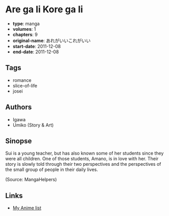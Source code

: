 # Are ga Ii Kore ga Ii

-   **type**: manga
-   **volumes**: 1
-   **chapters**: 9
-   **original-name**: あれがいいこれがいい
-   **start-date**: 2011-12-08
-   **end-date**: 2011-12-08

## Tags

-   romance
-   slice-of-life
-   josei

## Authors

-   Igawa
-   Umiko (Story & Art)

## Sinopse

Sui is a young teacher, but has also known some of her students since they were all children. One of those students, Amano, is in love with her. Their story is slowly told through their two perspectives and the perspectives of the small group of people in their daily lives.

(Source: MangaHelpers)

## Links

-   [My Anime list](https://myanimelist.net/manga/106302/Are_ga_Ii_Kore_ga_Ii)
